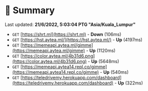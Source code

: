 # 📖 Summary
Last updated: **21/6/2022, 5:03:04 PTG "Asia/Kuala_Lumpur"**

- `GET` [https://shrt.ml](https://shrt.ml) - **Down** (106ms)
- `GET` [https://hst.aytea.ml/](https://hst.aytea.ml/) - **Up** (4197ms)
- `GET` [https://memeapi.aytea.ml/gimme](https://memeapi.aytea.ml/gimme) - **Up** (1120ms)
- `GET` [https://color.aytea.ml/4b31d6.png](https://color.aytea.ml/4b31d6.png) - **Up** (5648ms)
- `GET` [https://memeapi.aytea14.repl.co/gimme](https://memeapi.aytea14.repl.co/gimme) - **Up** (540ms)
- `GET` [https://teledrivemy.herokuapp.com/dashboard](https://teledrivemy.herokuapp.com/dashboard) - **Up** (322ms)

